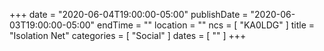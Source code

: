 +++
date = "2020-06-04T19:00:00-05:00"
publishDate = "2020-06-03T19:00:00-05:00"
endTime = ""
location = ""
ncs = [ "KA0LDG" ]
title = "Isolation Net"
categories = [ "Social" ]
dates = [ "" ]
+++
